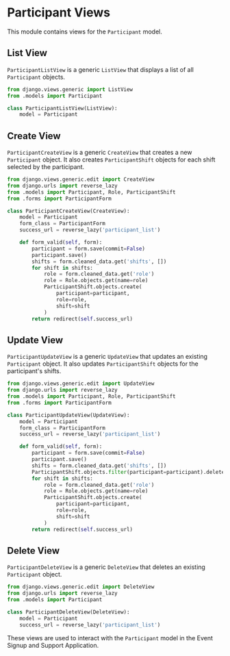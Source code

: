 # Participant Views

This module contains views for the `Participant` model.

## List View

`ParticipantListView` is a generic `ListView` that displays a list of all `Participant` objects.

```python
from django.views.generic import ListView
from .models import Participant

class ParticipantListView(ListView):
    model = Participant
```

## Create View

`ParticipantCreateView` is a generic `CreateView` that creates a new `Participant` object. It also creates `ParticipantShift` objects for each shift selected by the participant.

```python
from django.views.generic.edit import CreateView
from django.urls import reverse_lazy
from .models import Participant, Role, ParticipantShift
from .forms import ParticipantForm

class ParticipantCreateView(CreateView):
    model = Participant
    form_class = ParticipantForm
    success_url = reverse_lazy('participant_list')

    def form_valid(self, form):
        participant = form.save(commit=False)
        participant.save()
        shifts = form.cleaned_data.get('shifts', [])
        for shift in shifts:
            role = form.cleaned_data.get('role')
            role = Role.objects.get(name=role)
            ParticipantShift.objects.create(
                participant=participant,
                role=role,
                shift=shift
            )
        return redirect(self.success_url)
```

## Update View

`ParticipantUpdateView` is a generic `UpdateView` that updates an existing `Participant` object. It also updates `ParticipantShift` objects for the participant's shifts.

```python
from django.views.generic.edit import UpdateView
from django.urls import reverse_lazy
from .models import Participant, Role, ParticipantShift
from .forms import ParticipantForm

class ParticipantUpdateView(UpdateView):
    model = Participant
    form_class = ParticipantForm
    success_url = reverse_lazy('participant_list')

    def form_valid(self, form):
        participant = form.save(commit=False)
        participant.save()
        shifts = form.cleaned_data.get('shifts', [])
        ParticipantShift.objects.filter(participant=participant).delete()
        for shift in shifts:
            role = form.cleaned_data.get('role')
            role = Role.objects.get(name=role)
            ParticipantShift.objects.create(
                participant=participant,
                role=role,
                shift=shift
            )
        return redirect(self.success_url)
```

## Delete View

`ParticipantDeleteView` is a generic `DeleteView` that deletes an existing `Participant` object.

```python
from django.views.generic.edit import DeleteView
from django.urls import reverse_lazy
from .models import Participant

class ParticipantDeleteView(DeleteView):
    model = Participant
    success_url = reverse_lazy('participant_list')
```

These views are used to interact with the `Participant` model in the Event Signup and Support Application.